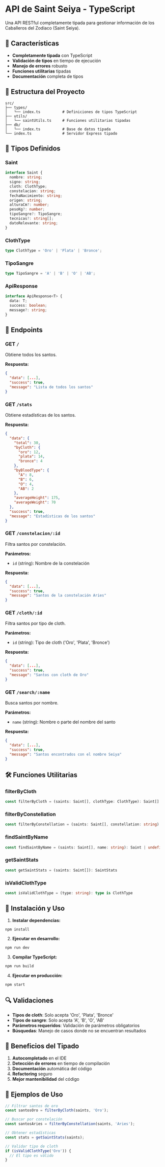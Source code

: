 # API de Saint Seiya - TypeScript

Una API RESTful completamente tipada para gestionar información de los Caballeros del Zodiaco (Saint Seiya).

## 🚀 Características

- **Completamente tipada** con TypeScript
- **Validación de tipos** en tiempo de ejecución
- **Manejo de errores** robusto
- **Funciones utilitarias** tipadas
- **Documentación** completa de tipos

## 📁 Estructura del Proyecto

```
src/
├── types/
│   └── index.ts          # Definiciones de tipos TypeScript
├── utils/
│   └── saintUtils.ts     # Funciones utilitarias tipadas
├── db/
│   └── index.ts          # Base de datos tipada
└── index.ts              # Servidor Express tipado
```

## 🎯 Tipos Definidos

### Saint
```typescript
interface Saint {
  nombre: string;
  signo: string;
  cloth: ClothType;
  constelacion: string;
  fechaNacimiento: string;
  origen: string;
  alturaCm?: number;
  pesoKg?: number;
  tipoSangre?: TipoSangre;
  tecnicas?: string[];
  datoRelevante: string;
}
```

### ClothType
```typescript
type ClothType = 'Oro' | 'Plata' | 'Bronce';
```

### TipoSangre
```typescript
type TipoSangre = 'A' | 'B' | 'O' | 'AB';
```

### ApiResponse
```typescript
interface ApiResponse<T> {
  data: T;
  success: boolean;
  message?: string;
}
```

## 🔧 Endpoints

### GET `/`
Obtiene todos los santos.

**Respuesta:**
```json
{
  "data": [...],
  "success": true,
  "message": "Lista de todos los santos"
}
```

### GET `/stats`
Obtiene estadísticas de los santos.

**Respuesta:**
```json
{
  "data": {
    "total": 30,
    "byCloth": {
      "oro": 12,
      "plata": 14,
      "bronce": 4
    },
    "byBloodType": {
      "A": 8,
      "B": 6,
      "O": 4,
      "AB": 2
    },
    "averageHeight": 175,
    "averageWeight": 70
  },
  "success": true,
  "message": "Estadísticas de los santos"
}
```

### GET `/constelacion/:id`
Filtra santos por constelación.

**Parámetros:**
- `id` (string): Nombre de la constelación

**Respuesta:**
```json
{
  "data": [...],
  "success": true,
  "message": "Santos de la constelación Aries"
}
```

### GET `/cloth/:id`
Filtra santos por tipo de cloth.

**Parámetros:**
- `id` (string): Tipo de cloth ('Oro', 'Plata', 'Bronce')

**Respuesta:**
```json
{
  "data": [...],
  "success": true,
  "message": "Santos con cloth de Oro"
}
```

### GET `/search/:name`
Busca santos por nombre.

**Parámetros:**
- `name` (string): Nombre o parte del nombre del santo

**Respuesta:**
```json
{
  "data": [...],
  "success": true,
  "message": "Santos encontrados con el nombre Seiya"
}
```

## 🛠️ Funciones Utilitarias

### filterByCloth
```typescript
const filterByCloth = (saints: Saint[], clothType: ClothType): Saint[]
```

### filterByConstellation
```typescript
const filterByConstellation = (saints: Saint[], constellation: string): Saint[]
```

### findSaintByName
```typescript
const findSaintByName = (saints: Saint[], name: string): Saint | undefined
```

### getSaintStats
```typescript
const getSaintStats = (saints: Saint[]): SaintStats
```

### isValidClothType
```typescript
const isValidClothType = (type: string): type is ClothType
```

## 🚀 Instalación y Uso

1. **Instalar dependencias:**
```bash
npm install
```

2. **Ejecutar en desarrollo:**
```bash
npm run dev
```

3. **Compilar TypeScript:**
```bash
npm run build
```

4. **Ejecutar en producción:**
```bash
npm start
```

## 🔍 Validaciones

- **Tipos de cloth**: Solo acepta 'Oro', 'Plata', 'Bronce'
- **Tipos de sangre**: Solo acepta 'A', 'B', 'O', 'AB'
- **Parámetros requeridos**: Validación de parámetros obligatorios
- **Búsquedas**: Manejo de casos donde no se encuentran resultados

## 🎨 Beneficios del Tipado

1. **Autocompletado** en el IDE
2. **Detección de errores** en tiempo de compilación
3. **Documentación** automática del código
4. **Refactoring** seguro
5. **Mejor mantenibilidad** del código

## 📝 Ejemplos de Uso

```typescript
// Filtrar santos de oro
const santosOro = filterByCloth(saints, 'Oro');

// Buscar por constelación
const santosAries = filterByConstellation(saints, 'Aries');

// Obtener estadísticas
const stats = getSaintStats(saints);

// Validar tipo de cloth
if (isValidClothType('Oro')) {
  // El tipo es válido
}
```
